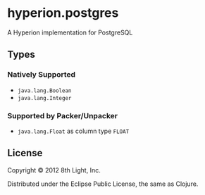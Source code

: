 hyperion.postgres
============

A Hyperion implementation for PostgreSQL

## Types

### Natively Supported

* `java.lang.Boolean`
* `java.lang.Integer`

### Supported by Packer/Unpacker

* `java.lang.Float` as column type `FLOAT`

## License

Copyright © 2012 8th Light, Inc.

Distributed under the Eclipse Public License, the same as Clojure.


